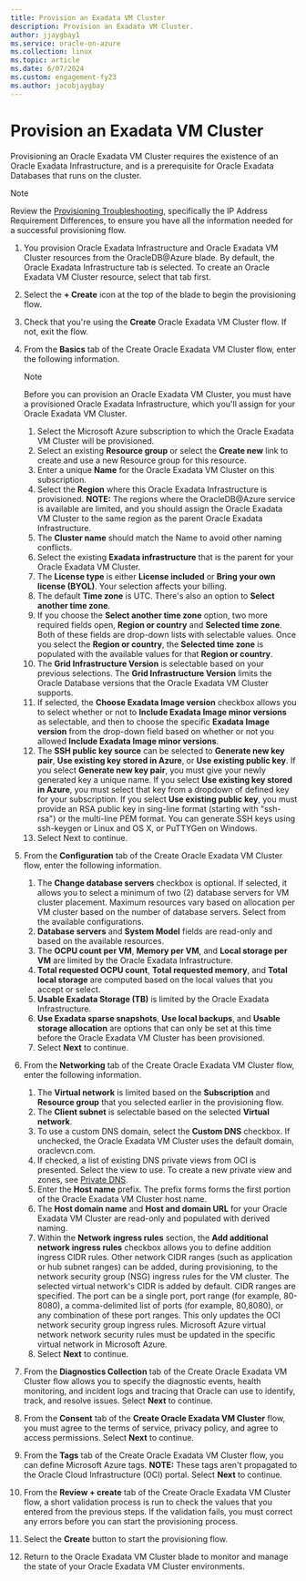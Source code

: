 ```yaml
---
title: Provision an Exadata VM Cluster
description: Provision an Exadata VM Cluster.
author: jjaygbay1
ms.service: oracle-on-azure
ms.collection: linux
ms.topic: article
ms.date: 6/07/2024
ms.custom: engagement-fy23
ms.author: jacobjaygbay
---
```



# Provision an Exadata VM Cluster

Provisioning an Oracle Exadata VM Cluster requires the existence of an Oracle Exadata Infrastructure, and is a prerequisite for Oracle Exadata Databases that runs on the cluster.

> [!NOTE]
> Review the [Provisioning Troubleshooting](https://docs.oracle.com/en-us/iaas/odaaz/odaaz-provisioningtroubleshooting.html#GUID-DACCA740-025E-4466-8BB7-AC8C1D23E450), specifically the IP Address Requirement Differences, to ensure you have all the information needed for a successful provisioning flow.

1. You provision Oracle Exadata Infrastructure and Oracle Exadata VM Cluster resources from the OracleDB@Azure blade. By default, the Oracle Exadata Infrastructure tab is selected. To create an Oracle Exadata VM Cluster resource, select that tab first.
1. Select the **+ Create** icon at the top of the blade to begin the provisioning flow.
1. Check that you're using the **Create** Oracle Exadata VM Cluster flow. If not, exit the flow.
1. From the **Basics** tab of the Create Oracle Exadata VM Cluster flow, enter the following information.

      >[!NOTE]
      > Before you can provision an Oracle Exadata VM Cluster, you must have a provisioned Oracle Exadata Infrastructure, which you'll assign for your Oracle Exadata VM Cluster.

   1. Select the Microsoft Azure subscription to which the Oracle Exadata VM Cluster will be provisioned.
   1. Select an existing **Resource group** or select the **Create new** link to create and use a new Resource group for this resource.
   1. Enter a unique **Name** for the Oracle Exadata VM Cluster on this subscription.
   1. Select the **Region** where this Oracle Exadata Infrastructure is provisioned. **NOTE:** The regions where the OracleDB@Azure service is available are limited, and you should assign the Oracle Exadata VM Cluster to the same region as the parent Oracle Exadata Infrastructure.
   1. The **Cluster name** should match the Name to avoid other naming conflicts.
   1. Select the existing **Exadata infrastructure** that is the parent for your Oracle Exadata VM Cluster.
   1. The **License type** is either **License included** or **Bring your own license (BYOL)**. Your selection affects your billing.
   1. The default **Time zone** is UTC. There's also an option to **Select another time zone**.
   1. If you choose the **Select another time zone** option, two more required fields open, **Region or country** and **Selected time zone**. Both of these fields are drop-down lists with selectable values. Once you select the **Region or country**, the **Selected time zone** is populated with the available values for that **Region or country**.
   1. The **Grid Infrastructure Version** is selectable based on your previous selections. The **Grid Infrastructure Version** limits the Oracle Database versions that the Oracle Exadata VM Cluster supports.
   1. If selected, the **Choose Exadata Image version** checkbox allows you to select whether or not to **Include Exadata Image minor versions** as selectable, and then to choose the specific **Exadata Image version** from the drop-down field based on whether or not you allowed **Include Exadata Image minor versions**.
   1. The **SSH public key source** can be selected to **Generate new key pair**, **Use existing key stored in Azure**, or **Use existing public key**. If you select **Generate new key pair**, you must give your newly generated key a unique name. If you select **Use existing key stored in Azure**, you must select that key from a dropdown of defined key for your subscription. If you select **Use existing public key**, you must provide an RSA public key in sing-line format (starting with "ssh-rsa") or the multi-line PEM format. You can generate SSH keys using ssh-keygen or Linux and OS X, or PuTTYGen on Windows.
   1. Select Next to continue.
1. From the **Configuration** tab of the Create Oracle Exadata VM Cluster flow, enter the following information.
   1. The **Change database servers** checkbox is optional. If selected, it allows you to select a minimum of two (2) database servers for VM cluster placement. Maximum resources vary based on allocation per VM cluster based on the number of database servers. Select from the available configurations.
   1. **Database servers** and **System Model** fields are read-only and based on the available resources.
   1. The **OCPU count per VM**, **Memory per VM**, and **Local storage per VM** are limited by the Oracle Exadata Infrastructure.
   1. **Total requested OCPU count**, **Total requested memory**, and **Total local storage** are computed based on the local values that you accept or select.
   1. **Usable Exadata Storage (TB)** is limited by the Oracle Exadata Infrastructure.
   1. **Use Exadata sparse snapshots**, **Use local backups**, and **Usable storage allocation** are options that can only be set at this time before the Oracle Exadata VM Cluster has been provisioned.
   1. Select **Next** to continue.

1. From the **Networking** tab of the Create Oracle Exadata VM Cluster flow, enter the following information.
   1. The **Virtual network** is limited based on the **Subscription** and **Resource group** that you selected earlier in the provisioning flow.
   1. The **Client subnet** is selectable based on the selected **Virtual network**.
   1. To use a custom DNS domain, select the **Custom DNS** checkbox. If unchecked, the Oracle Exadata VM Cluster uses the default domain, oraclevcn.com.
   1. If checked, a list of existing DNS private views from OCI is presented. Select the view to use. To create a new private view and zones, see [Private DNS](https://docs.oracle.com/iaas/Content/DNS/Tasks/privatedns.htm).
   1. Enter the **Host name** prefix. The prefix forms forms the first portion of the Oracle Exadata VM Cluster host name.
   1. The **Host domain name** and **Host and domain URL** for your Oracle Exadata VM Cluster are read-only and populated with derived naming.
   1. Within the **Network ingress rules** section, the **Add additional network ingress rules** checkbox allows you to define addition ingress CIDR rules. Other network CIDR ranges (such as application or hub subnet ranges) can be added, during provisioning, to the network security group (NSG) ingress rules for the VM cluster. The selected virtual network's CIDR is added by default. CIDR ranges are specified. The port can be a single port, port range (for example, 80-8080), a comma-delimited list of ports (for example, 80,8080), or any combination of these port ranges. This only updates the OCI network security group ingress rules. Microsoft Azure virtual network network security rules must be updated in the specific virtual network in Microsoft Azure.
   1. Select **Next** to continue.
1. From the **Diagnostics Collection** tab of the Create Oracle Exadata VM Cluster flow allows you to specify the diagnostic events, health monitoring, and incident logs and tracing that Oracle can use to identify, track, and resolve issues. Select **Next** to continue.
1. From the **Consent** tab of the **Create Oracle Exadata VM Cluster** flow, you must agree to the terms of service, privacy policy, and agree to access permissions. Select **Next** to continue.
1. From the **Tags** tab of the Create Oracle Exadata VM Cluster flow, you can define Microsoft Azure tags. **NOTE:** These tags aren't propagated to the Oracle Cloud Infrastructure (OCI) portal. Select **Next** to continue.
1. From the **Review + create** tab of the Create Oracle Exadata VM Cluster flow, a short validation process is run to check the values that you entered from the previous steps. If the validation fails, you must correct any errors before you can start the provisioning process.
1. Select the **Create** button to start the provisioning flow.
1. Return to the Oracle Exadata VM Cluster blade to monitor and manage the state of your Oracle Exadata VM Cluster environments.